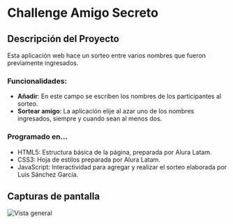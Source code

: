 #  **Challenge Amigo Secreto**

## **Descripción del Proyecto**
Esta aplicación web hace un sorteo entre varios nombres que fueron previamente ingresados. 

### **Funcionalidades**:

- **Añadir**: En este campo se escriben los nombres de los participantes al sorteo.
- **Sortear amigo**: La aplicación elije al azar uno de los nombres ingresados, siempre y cuando sean al menos dos.

### **Programado en...**

- HTML5: Estructura básica de la página, preparada por Alura Latam.
- CSS3: Hoja de estilos preparada por Alura Latam.
- JavaScript: Interactividad para agregar y realizar el sorteo elaborada por Luis Sánchez García.

## **Capturas de pantalla** 

![Vista general](https://imgur.com/a/ekJK3qi)
